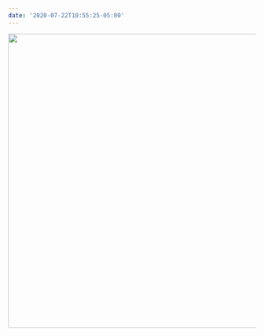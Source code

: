 ```yaml
---
date: '2020-07-22T10:55:25-05:00'
---
```



<img src="uploads/2020/7d329cef9a.jpg" width="600" height="600" alt="" />
